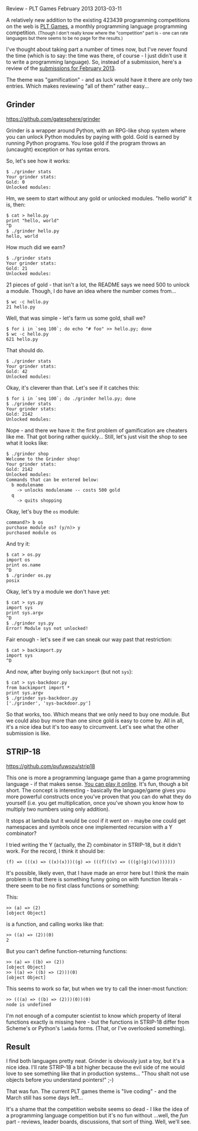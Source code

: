 Review - PLT Games February 2013
2013-03-11

A relatively new addition to the existing 423439 programming competitions on
the web is [PLT Games](http://www.pltgames.com), a monthly programming language
programming competition. <small>(Though I don't really know where the "competition"
part is - one can rate languages but there seems to be no page for the results.)</small>

I've thought about taking part a number of times now, but I've never
found the time (which is to say: the time was there, of course - I just
didn't use it to write a programming language). So, instead of a
submission, here's a review of the [submissions for February 2013](http://www.pltgames.com/competition/2013/2).

The theme was "gamification" - and as luck would have it there are only
two entries. Which makes reviewing "all of them" rather easy...

Grinder
-------

<https://github.com/gatesphere/grinder>

Grinder is a wrapper around Python, with an RPG-like shop system where you can
unlock Python modules by paying with gold. Gold is earned by running Python
programs. You lose gold if the program throws an (uncaught) exception
or has syntax errors.

So, let's see how it works:

    $ ./grinder stats
    Your grinder stats:
    Gold: 0
    Unlocked modules:

Hm, we seem to start without any gold or unlocked modules. "hello world" it is,
then:

    $ cat > hello.py
    print "hello, world"
    ^D
    $ ./grinder hello.py 
    hello, world

How much did we earn?

    $ ./grinder stats
    Your grinder stats:
    Gold: 21
    Unlocked modules:

21 pieces of gold - that isn't a lot, the README says we need 500 to unlock a
module. Though, I do have an idea where the number comes from...

    $ wc -c hello.py
    21 hello.py

Well, that was simple - let's farm us some gold, shall we?

    $ for i in `seq 100`; do echo "# foo" >> hello.py; done
    $ wc -c hello.py
    621 hello.py

That should do.

    $ ./grinder stats
    Your grinder stats:
    Gold: 42
    Unlocked modules:

Okay, it's cleverer than that. Let's see if it catches this:

    $ for i in `seq 100`; do ./grinder hello.py; done
    $ ./grinder stats
    Your grinder stats:
    Gold: 2142
    Unlocked modules:

Nope - and there we have it: the first problem of gamification are cheaters
like me. That got boring rather quickly... Still, let's just visit the shop to
see what it looks like:

    $ ./grinder shop
    Welcome to the Grinder shop!
    Your grinder stats:
    Gold: 2142
    Unlocked modules:
    Commands that can be entered below:
      b modulename
        -> unlocks modulename -- costs 500 gold
      q
        -> quits shopping

Okay, let's buy the `os` module:

    command?> b os
    purchase module os? (y/n)> y
    purchased module os

And try it:
        
    $ cat > os.py
    import os
    print os.name
    ^D
    $ ./grinder os.py
    posix

Okay, let's try a module we don't have yet:

    $ cat > sys.py
    import sys
    print sys.argv
    ^D
    $ ./grinder sys.py
    Error! Module sys not unlocked!

Fair enough - let's see if we can sneak our way past that restriction:

    $ cat > backimport.py
    import sys 
    ^D

And now, after buying only `backimport` (but not `sys`):

    $ cat > sys-backdoor.py
    from backimport import * 
    print sys.argv
    $ ./grinder sys-backdoor.py 
    ['./grinder', 'sys-backdoor.py']

So that works, too. Which means that we only need to buy one module. But
we could also buy more than one since gold is easy to come by. All in all, it's
a nice idea but it's too easy to circumvent. Let's see what the other
submission is like.

STRIP-18
--------

<https://github.com/pufuwozu/strip18>

This one is more a programming language game than a game programming language -
if that makes sense. [You can play it online](http://brianmckenna.org/files/strip18/).
It's fun, though a bit short. The concept is interesting - basically the language/game
gives you more powerful constructs once you've proven that you can do what they do
yourself (i.e. you get multiplication, once you've shown you know how to multiply
two numbers using only addition).

It stops at lambda but it would be cool if it went on - maybe one could get
namespaces and symbols once one implemented recursion with a Y combinator?

I tried writing the Y (actually, the Z) combinator in STRIP-18, but it didn't
work. For the record, I think it should be:

    (f) => (((x) => ((x)(x)))((g) => (((f)((v) => (((g)(g))(v)))))))

It's possible, likely even, that I have made an error here but I think 
the main problem is that there is something funny going on with function literals -
there seem to be no first class functions or something:

This:

    >> (a) => (2)
    [object Object]

is a function, and calling works like that:

    >> ((a) => (2))(0)
    2

But you can't define function-returning functions:

    >> (a) => ((b) => (2))
    [object Object]
    >> ((a) => ((b) => (2)))(0)
    [object Object]

This seems to work so far, but when we try to call the inner-most
function:

    >> (((a) => ((b) => (2)))(0))(0)
    node is undefined

I'm not enough of a computer scientist to know which property of literal
functions exactly is missing here - but the functions in STRIP-18 differ from
Scheme's or Python's `lambda` forms. (That, or I've overlooked something).

Result
------

I find both languages pretty neat. Grinder is obviously just a toy, but it's
a nice idea. I'll rate STRIP-18 a bit higher because the evil side of me
would love to see something like that in production systems...
"Thou shalt not use objects before you understand pointers!" ;-)

That was fun. The current PLT games theme is "live coding" - and the March
still has some days left...

It's a shame that the competition website seems so dead - I like the idea
of a programming language competition but it's no fun without
...well, the *fun* part - reviews, leader boards, discussions, that sort of
thing. Well, we'll see.

